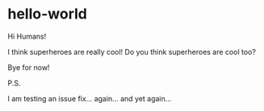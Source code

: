 # hello-world

Hi Humans!

I think superheroes are really cool! Do you think superheroes are cool too?

Bye for now!

P.S.

I am testing an issue fix... again... and yet again...
